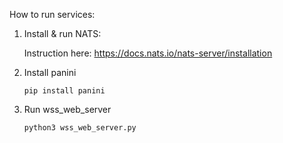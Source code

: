 How to run services:

1. Install & run NATS:

    Instruction here: https://docs.nats.io/nats-server/installation

2. Install panini

   `pip install panini`

3. Run wss_web_server

   `python3 wss_web_server.py`

